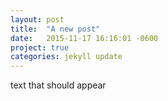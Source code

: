 ```yaml
---
layout: post
title:  "A new post"
date:   2015-11-17 16:16:01 -0600
project: true
categories: jekyll update
---
```



text that should appear
